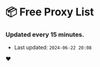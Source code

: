 # :package: Free Proxy List
### Updated every 15 minutes.

- Last updated: `2024-06-22 20:08`

:heart:
